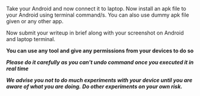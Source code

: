 Take your Android and now connect it to laptop.
Now install an apk file to your Android using terminal command/s.
You can also use dummy apk file given or any other app.

Now submit your writeup in brief along with your screenshot on Android and laptop terminal.

**You can use any tool and give any permissions from your devices to do so**

***Please do it carefully as you can't undo command once you executed it in real time***

***We advise you not to do much experiments with your device until you are aware of what you are doing.***
***Do other experiments on your own risk.***
